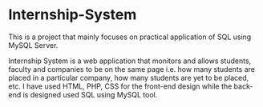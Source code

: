 # Internship-System
This is a project that mainly focuses on practical application of SQL using MySQL Server.

Internship System is a web application that monitors and allows students, faculty and companies to be on the same page i.e. how many students are placed in a particular company, how many students are yet to be placed, etc. I have used HTML, PHP, CSS for the front-end design while the back-end is designed used SQL using MySQL tool. 

